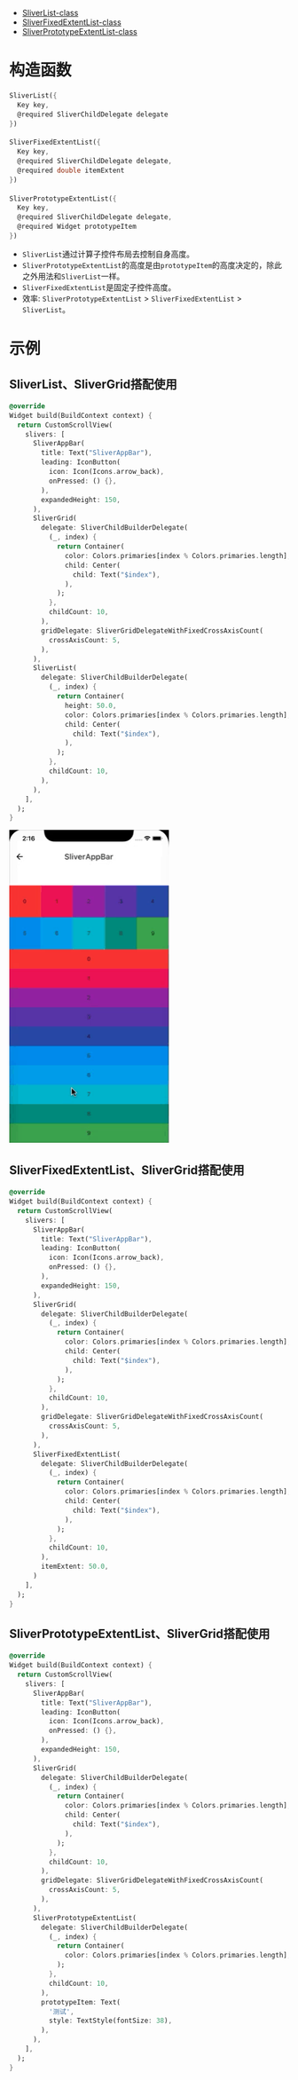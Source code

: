 
* [SliverList-class](https://api.flutter.dev/flutter/widgets/SliverList-class.html)
* [SliverFixedExtentList-class](https://api.flutter.dev/flutter/widgets/SliverFixedExtentList-class.html)
* [SliverPrototypeExtentList-class](https://api.flutter.dev/flutter/widgets/SliverPrototypeExtentList-class.html)

# 构造函数

```dart
SliverList({
  Key key, 
  @required SliverChildDelegate delegate
})

SliverFixedExtentList({
  Key key, 
  @required SliverChildDelegate delegate, 
  @required double itemExtent
})

SliverPrototypeExtentList({
  Key key, 
  @required SliverChildDelegate delegate, 
  @required Widget prototypeItem
})
```

* `SliverList`通过计算子控件布局去控制自身高度。
* `SliverPrototypeExtentList`的高度是由`prototypeItem`的高度决定的，除此之外用法和`SliverList`一样。
* `SliverFixedExtentList`是固定子控件高度。
* 效率: `SliverPrototypeExtentList` > `SliverFixedExtentList` > `SliverList`。

# 示例

## SliverList、SliverGrid搭配使用

```dart
@override
Widget build(BuildContext context) {
  return CustomScrollView(
    slivers: [
      SliverAppBar(
        title: Text("SliverAppBar"),
        leading: IconButton(
          icon: Icon(Icons.arrow_back),
          onPressed: () {},
        ),
        expandedHeight: 150,
      ),
      SliverGrid(
        delegate: SliverChildBuilderDelegate(
          (_, index) {
            return Container(
              color: Colors.primaries[index % Colors.primaries.length],
              child: Center(
                child: Text("$index"),
              ),
            );
          },
          childCount: 10,
        ),
        gridDelegate: SliverGridDelegateWithFixedCrossAxisCount(
          crossAxisCount: 5,
        ),
      ),
      SliverList(
        delegate: SliverChildBuilderDelegate(
          (_, index) {
            return Container(
              height: 50.0,
              color: Colors.primaries[index % Colors.primaries.length],
              child: Center(
                child: Text("$index"),
              ),
            );
          },
          childCount: 10,
        ),
      ),
    ],
  );
}
```

<img src="/assets/images/widgets/52.gif"/>

## SliverFixedExtentList、SliverGrid搭配使用

```dart
@override
Widget build(BuildContext context) {
  return CustomScrollView(
    slivers: [
      SliverAppBar(
        title: Text("SliverAppBar"),
        leading: IconButton(
          icon: Icon(Icons.arrow_back),
          onPressed: () {},
        ),
        expandedHeight: 150,
      ),
      SliverGrid(
        delegate: SliverChildBuilderDelegate(
          (_, index) {
            return Container(
              color: Colors.primaries[index % Colors.primaries.length],
              child: Center(
                child: Text("$index"),
              ),
            );
          },
          childCount: 10,
        ),
        gridDelegate: SliverGridDelegateWithFixedCrossAxisCount(
          crossAxisCount: 5,
        ),
      ),
      SliverFixedExtentList(
        delegate: SliverChildBuilderDelegate(
          (_, index) {
            return Container(
              color: Colors.primaries[index % Colors.primaries.length],
              child: Center(
                child: Text("$index"),
              ),
            );
          },
          childCount: 10,
        ),
        itemExtent: 50.0,
      )
    ],
  );
}
```

## SliverPrototypeExtentList、SliverGrid搭配使用

```dart
@override
Widget build(BuildContext context) {
  return CustomScrollView(
    slivers: [
      SliverAppBar(
        title: Text("SliverAppBar"),
        leading: IconButton(
          icon: Icon(Icons.arrow_back),
          onPressed: () {},
        ),
        expandedHeight: 150,
      ),
      SliverGrid(
        delegate: SliverChildBuilderDelegate(
          (_, index) {
            return Container(
              color: Colors.primaries[index % Colors.primaries.length],
              child: Center(
                child: Text("$index"),
              ),
            );
          },
          childCount: 10,
        ),
        gridDelegate: SliverGridDelegateWithFixedCrossAxisCount(
          crossAxisCount: 5,
        ),
      ),
      SliverPrototypeExtentList(
        delegate: SliverChildBuilderDelegate(
          (_, index) {
            return Container(
              color: Colors.primaries[index % Colors.primaries.length],
            );
          },
          childCount: 10,
        ),
        prototypeItem: Text(
          '测试',
          style: TextStyle(fontSize: 38),
        ),
      ),
    ],
  );
}
```